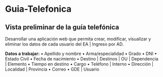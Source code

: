 ﻿# Guia-Telefonica
## Vista preliminar de la guía telefónica

Desarrollar una aplicación web que permita crear, modificar, visualizar y eliminar los datos de cada usuario del EA | Ingreso por AD.

**Datos a trabajar:**
    • Apellido y nombre
    • Arma/especialidad
    • Grado
    • DNI
    • Estado Civil
    • Fecha de nacimiento
    • Destino | Destinos | OU | Dependencia | Elemento
    • Tiempo en destino
    • Cargo
    • Teléfono | Interno
    • Dirección | Localidad | Provincia
    • Correo
    • GDE | Usuario
